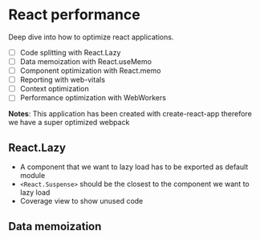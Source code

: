 # React performance

Deep dive into how to optimize react applications.

- [ ] Code splitting with React.Lazy
- [ ] Data memoization with React.useMemo
- [ ] Component optimization with React.memo
- [ ] Reporting with web-vitals
- [ ] Context optimization
- [ ] Performance optimization with WebWorkers

**Notes**: This application has been created with create-react-app therefore we
have a super optimized webpack

## React.Lazy

- A component that we want to lazy load has to be exported as default module
- `<React.Suspense>` should be the closest to the component we want to lazy load
- Coverage view to show unused code


## Data memoization



